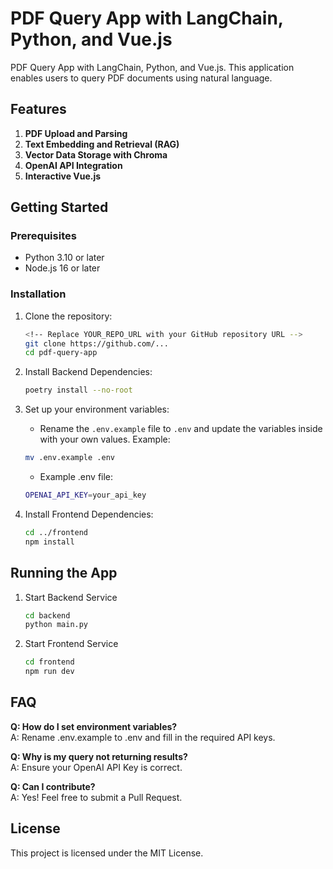 # PDF Query App with LangChain, Python, and Vue.js

PDF Query App with LangChain, Python, and Vue.js. This application enables users to query PDF documents using natural language.

## Features

1. **PDF Upload and Parsing**
2. **Text Embedding and Retrieval (RAG)**
3. **Vector Data Storage with Chroma**
4. **OpenAI API Integration**
5. **Interactive Vue.js**

## Getting Started

### Prerequisites

- Python 3.10 or later
- Node.js 16 or later

### Installation

1. Clone the repository:

   ```bash
   <!-- Replace YOUR_REPO_URL with your GitHub repository URL -->
   git clone https://github.com/...
   cd pdf-query-app
   ```

2. Install Backend Dependencies:

   ```bash
   poetry install --no-root
   ```

3. Set up your environment variables:

   - Rename the `.env.example` file to `.env` and update the variables inside with your own values. Example:

   ```bash
   mv .env.example .env
   ```

   - Example .env file:

   ```bash
   OPENAI_API_KEY=your_api_key
   ```

4. Install Frontend Dependencies:

   ```bash
   cd ../frontend
   npm install
   ```

## Running the App

1. Start Backend Service

   ```bash
   cd backend
   python main.py
   ```

2. Start Frontend Service

   ```bash
   cd frontend
   npm run dev
   ```

## FAQ

**Q: How do I set environment variables?**  
A: Rename .env.example to .env and fill in the required API keys.

**Q: Why is my query not returning results?**  
A: Ensure your OpenAI API Key is correct.

**Q: Can I contribute?**  
A: Yes! Feel free to submit a Pull Request.

## License

This project is licensed under the MIT License.
